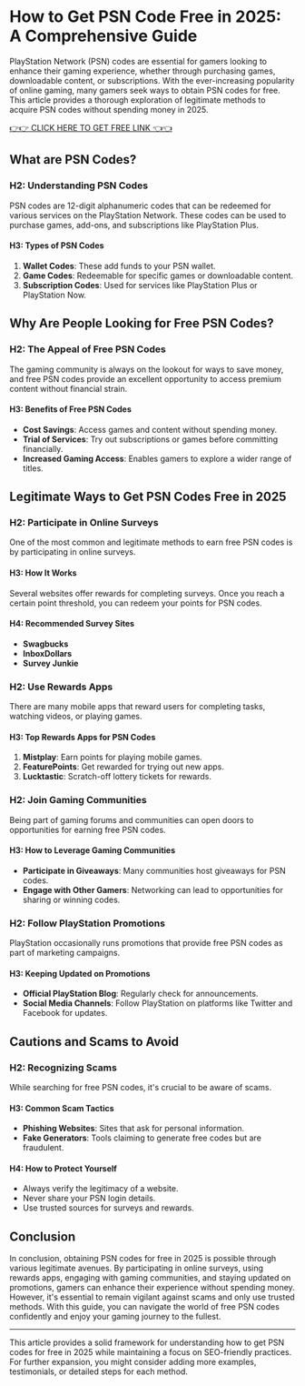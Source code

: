 # How to Get PSN Code Free in 2025: A Comprehensive Guide

PlayStation Network (PSN) codes are essential for gamers looking to enhance their gaming experience, whether through purchasing games, downloadable content, or subscriptions. With the ever-increasing popularity of online gaming, many gamers seek ways to obtain PSN codes for free. This article provides a thorough exploration of legitimate methods to acquire PSN codes without spending money in 2025.

[👉👉 CLICK HERE TO GET FREE LINK 👈👈](https://ebdsolutionx.com/alloffer/)

## What are PSN Codes?

### H2: Understanding PSN Codes

PSN codes are 12-digit alphanumeric codes that can be redeemed for various services on the PlayStation Network. These codes can be used to purchase games, add-ons, and subscriptions like PlayStation Plus. 

#### H3: Types of PSN Codes

1. **Wallet Codes**: These add funds to your PSN wallet.
2. **Game Codes**: Redeemable for specific games or downloadable content.
3. **Subscription Codes**: Used for services like PlayStation Plus or PlayStation Now.

## Why Are People Looking for Free PSN Codes?

### H2: The Appeal of Free PSN Codes

The gaming community is always on the lookout for ways to save money, and free PSN codes provide an excellent opportunity to access premium content without financial strain.

#### H3: Benefits of Free PSN Codes

- **Cost Savings**: Access games and content without spending money.
- **Trial of Services**: Try out subscriptions or games before committing financially.
- **Increased Gaming Access**: Enables gamers to explore a wider range of titles.

## Legitimate Ways to Get PSN Codes Free in 2025

### H2: Participate in Online Surveys

One of the most common and legitimate methods to earn free PSN codes is by participating in online surveys.

#### H3: How It Works

Several websites offer rewards for completing surveys. Once you reach a certain point threshold, you can redeem your points for PSN codes.

#### H4: Recommended Survey Sites

- **Swagbucks**
- **InboxDollars**
- **Survey Junkie**

### H2: Use Rewards Apps

There are many mobile apps that reward users for completing tasks, watching videos, or playing games.

#### H3: Top Rewards Apps for PSN Codes

1. **Mistplay**: Earn points for playing mobile games.
2. **FeaturePoints**: Get rewarded for trying out new apps.
3. **Lucktastic**: Scratch-off lottery tickets for rewards.

### H2: Join Gaming Communities

Being part of gaming forums and communities can open doors to opportunities for earning free PSN codes.

#### H3: How to Leverage Gaming Communities

- **Participate in Giveaways**: Many communities host giveaways for PSN codes.
- **Engage with Other Gamers**: Networking can lead to opportunities for sharing or winning codes.

### H2: Follow PlayStation Promotions

PlayStation occasionally runs promotions that provide free PSN codes as part of marketing campaigns.

#### H3: Keeping Updated on Promotions

- **Official PlayStation Blog**: Regularly check for announcements.
- **Social Media Channels**: Follow PlayStation on platforms like Twitter and Facebook for updates.

## Cautions and Scams to Avoid

### H2: Recognizing Scams

While searching for free PSN codes, it's crucial to be aware of scams.

#### H3: Common Scam Tactics

- **Phishing Websites**: Sites that ask for personal information.
- **Fake Generators**: Tools claiming to generate free codes but are fraudulent.

#### H4: How to Protect Yourself

- Always verify the legitimacy of a website.
- Never share your PSN login details.
- Use trusted sources for surveys and rewards.

## Conclusion

In conclusion, obtaining PSN codes for free in 2025 is possible through various legitimate avenues. By participating in online surveys, using rewards apps, engaging with gaming communities, and staying updated on promotions, gamers can enhance their experience without spending money. However, it's essential to remain vigilant against scams and only use trusted methods. With this guide, you can navigate the world of free PSN codes confidently and enjoy your gaming journey to the fullest.

---

This article provides a solid framework for understanding how to get PSN codes for free in 2025 while maintaining a focus on SEO-friendly practices. For further expansion, you might consider adding more examples, testimonials, or detailed steps for each method.
